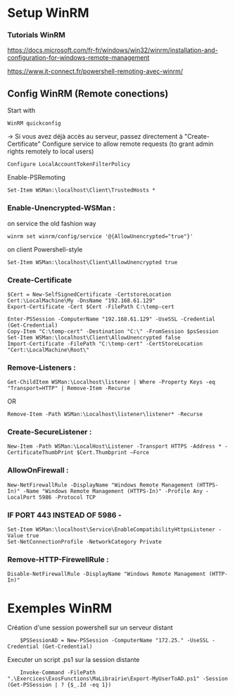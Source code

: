 
# Setup WinRM

### Tutorials WinRM

https://docs.microsoft.com/fr-fr/windows/win32/winrm/installation-and-configuration-for-windows-remote-management

https://www.it-connect.fr/powershell-remoting-avec-winrm/



## Config WinRM  (Remote conections)

Start with

    WinRM quickconfig


 -> Si vous avez déjà accès au serveur, passez directement à "Create-Certificate"
Configure service to allow remote requests (to grant admin rights remotely to local users)

    Configure LocalAccountTokenFilterPolicy


Enable-PSRemoting

    Set-Item WSMan:\localhost\Client\TrustedHosts *

### Enable-Unencrypted-WSMan :

on service the old fashion way

    winrm set winrm/config/service '@{AllowUnencrypted="true"}'

on client Powershell-style

    Set-Item WSMan:\localhost\Client\AllowUnencrypted true

### Create-Certificate
    $Cert = New-SelfSignedCertificate -CertstoreLocation Cert:\LocalMachine\My -DnsName "192.168.61.129"
    Export-Certificate -Cert $Cert -FilePath C:\temp-cert

    Enter-PSSession -ComputerName "192.168.61.129" -UseSSL -Credential (Get-Credential)
    Copy-Item "C:\temp-cert" -Destination "C:\" -FromSession $psSession
    Set-Item WSMan:\localhost\Client\AllowUnencrypted false
    Import-Certificate -FilePath "C:\temp-cert" -CertStoreLocation "Cert:\LocalMachine\Root\"

### Remove-Listeners :
    Get-ChildItem WSMan:\Localhost\listener | Where -Property Keys -eq "Transport=HTTP" | Remove-Item -Recurse
OR

    Remove-Item -Path WSMan:\Localhost\listener\listener* -Recurse


### Create-SecureListener :
    New-Item -Path WSMan:\LocalHost\Listener -Transport HTTPS -Address * -CertificateThumbPrint $Cert.Thumbprint –Force

### AllowOnFirewall :
    New-NetFirewallRule -DisplayName "Windows Remote Management (HTTPS-In)" -Name "Windows Remote Management (HTTPS-In)" -Profile Any -LocalPort 5986 -Protocol TCP


### IF PORT 443 INSTEAD OF 5986 -
    Set-Item WSMan:\localhost\Service\EnableCompatibilityHttpsListener -Value true
    Set-NetConnectionProfile -NetworkCategory Private

### Remove-HTTP-FirewellRule :
    Disable-NetFirewallRule -DisplayName "Windows Remote Management (HTTP-In)"







# Exemples WinRM

Création d'une session powershell sur un serveur distant 

    
        $PSSessionAD = New-PSSession -ComputerName "172.25." -UseSSL -Credential (Get-Credential)

Executer un script .ps1 sur la session distante

        Invoke-Command -FilePath ".\Exercices\ExosFunctions\MaLibrairie\Export-MyUserToAD.ps1" -Session (Get-PSSession | ? {$_.Id -eq 1})






